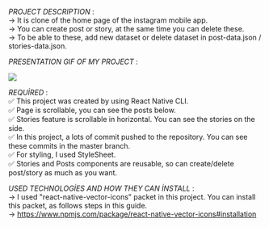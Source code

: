 *PROJECT DESCRIPTION* :<br>
-> It is clone of the home page of the instagram mobile app.<br>
-> You can create post or story, at the same time you can delete these.<br>
-> To be able to these, add new dataset or delete dataset in post-data.json / stories-data.json.<br>

*PRESENTATION GIF OF MY PROJECT* :

![](assets/odev-1-gif-edited.gif)

*REQUİRED* :<br>
:white_check_mark: This project was created by using React Native CLI.<br>
:white_check_mark: Page is scrollable, you can see the posts below.<br>
:white_check_mark: Stories feature is scrollable in horizontal. You can see the stories on the side.<br>
:white_check_mark: In this project, a lots of commit pushed to the repository. You can see these commits in the master branch.<br>
:white_check_mark: For styling, I used StyleSheet.<br>
:white_check_mark: Stories and Posts components are reusable, so can create/delete post/story as much as you want.<br>

*USED TECHNOLOGİES AND HOW THEY CAN İNSTALL* :<br>
-> I used "react-native-vector-icons" packet in this project. You can install this packet, as follows steps in this guide.<br>
-> https://www.npmjs.com/package/react-native-vector-icons#installation<br>
